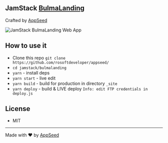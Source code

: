 ## JamStack [BulmaLanding](https://bulma-css-bulmalanding.appseed.us)
Crafted by [AppSeed](https://appseed.us) 

![JamStack BulmaLanding Web App](https://static.appseed.us/misc/jamstack-bulma-css-bulmalanding.jpg)

## How to use it
- Clone this repo `git clone https://github.com/rosoftdeveloper/appseed/`
- `cd jamstack/bulmalanding`
- `yarn` - install deps
- `yarn start` - live edit
- `yarn build` - build for production in directory `_site`
- `yarn deploy` - build & LIVE deploy `Info: edit FTP credentials in deploy.js `

## License
- MIT    

---
Made with ♥ by [AppSeed](https://appseed.us?ref=github)
